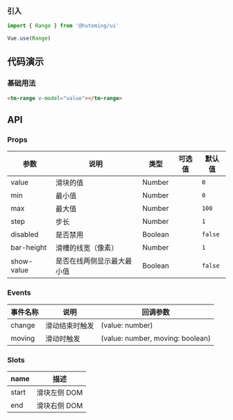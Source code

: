 
### 引入

```javascript
import { Range } from '@huteming/ui'

Vue.use(Range)
```

## 代码演示

### 基础用法

```html
<tm-range v-model="value"></tm-range>
```

## API

### Props

| 参数 | 说明 | 类型 | 可选值 | 默认值 |
|------|-------|---------|-------|--------|
| value | 滑块的值 | Number | | `0` |
| min | 最小值 | Number | | `0` |
| max | 最大值 | Number | | `100` |
| step | 步长 | Number | | `1` |
| disabled | 是否禁用 | Boolean | | `false` |
| bar-height | 滑槽的线宽（像素） | Number | | `1` |
| show-value | 是否在线两侧显示最大最小值 | Boolean | | `false` |

### Events

| 事件名称 | 说明 | 回调参数 |
|---------|----------|-------------|
| change | 滑动结束时触发 | (value: number) |
| moving | 滑动时触发 | (value: number, moving: boolean) |

### Slots

| name | 描述 |
|------|--------|
| start | 滑块左侧 DOM |
| end | 滑块右侧 DOM |
